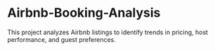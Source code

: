 # Airbnb-Booking-Analysis
This project analyzes Airbnb listings to identify trends in pricing, host performance, and guest preferences.
